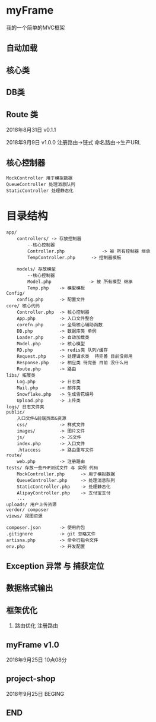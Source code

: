 # myFrame
我的一个简单的MVC框架
## 自动加载

## 核心类

## DB类

## Route 类
2018年8月31日 v0.1.1

2018年9月9日 v1.0.0
    注册路由->链式 命名路由->生产URL

## 核心控制器
    MockController 用于模拟数据
    QueueController 处理消息队列
    StaticController 处理静态化
# 目录结构
    app/
        controllers/ -> 存放控制器
            --核心控制器
            Controller.php              -> 被 所有控制器 继承
            TempController.php      -> 控制器模板
            
        models/ 存放模型
            --核心控制器
            Model.php              -> 被 所有模型 继承
            Temp.php    -> 模型模板
    Config/
        config.php      -> 配置文件
    core/ 核心代码
        Controller.php  -> 核心控制器
        App.php         -> 入口文件整合
        corefn.php      -> 全局核心辅助函数
        DB.php          -> 数据库类 单例
        Loader.php      -> 自动加载类
        Model.php       -> 核心模型
        RD.php          -> redis类 队列/缓存
        Request.php     -> 处理请求类  待完善 目前没卵用
        Response.php    -> 相应类 待完善 目前 没什么用
        Route.php       -> 路由
    libs/ 拓展类
        Log.php         -> 日志类
        Mail.php        -> 邮件类
        Snowflake.php   -> 生成雪花编号
        Upload.php      -> 上传类
    logs/ 日志文件夹
    public/ 
        入口文件&前端页面&资源
        css/            -> 样式文件
        images/         -> 图片文件
        js/             -> JS文件
        index.php       -> 入口文件
        .htaccess       -> 路由重写文件
    route/
        web.php         -> 注册路由
    tests/ 存放一些PHP测试文件 与 实例 代码
        MockController.php      -> 用于模拟数据
        QueueController.php     -> 处理消息队列
        StaticController.php    -> 处理静态化
        AlipayController.php    -> 支付宝支付
        ... 
    uploads/ 用户上传资源
    verdor/ composer
    views/ 视图资源

    composer.json       -> 使用的包
    .gitignore          -> git 忽略文件
    artisna.php         -> 命令行指令文件
    env.php             -> 开发配置

## Exception 异常 与 捕获定位


## 数据格式输出

## 框架优化 
1. 路由优化 注册路由

##  myFrame v1.0

2018年9月25日 10点08分

## project-shop 
2018年9月25日 BEGING











## END
